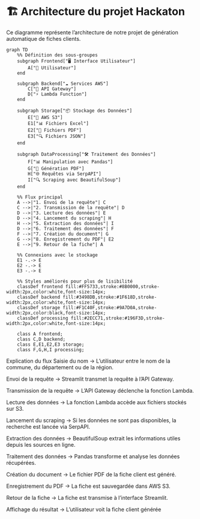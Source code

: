# 🏗️ Architecture du projet Hackaton

Ce diagramme représente l’architecture de notre projet de génération automatique de fiches clients.

```mermaid
graph TD  
    %% Définition des sous-groupes
    subgraph Frontend["🖥️ Interface Utilisateur"]
        A["👤 Utilisateur"]
    end

    subgraph Backend["☁️ Services AWS"]
        C["🔄 API Gateway"]
        D["⚡ Lambda Function"]
    end

    subgraph Storage["📦 Stockage des Données"]
        E["💾 AWS S3"]
        E1["📊 Fichiers Excel"]
        E2["📄 Fichiers PDF"]
        E3["🔍 Fichiers JSON"]
    end

    subgraph DataProcessing["🛠️ Traitement des Données"]
        F["📊 Manipulation avec Pandas"]
        G["📑 Génération PDF"]
        H["🌐 Requêtes via SerpAPI"]
        I["🔍 Scraping avec BeautifulSoup"]
    end

    %% Flux principal
    A -->|"1. Envoi de la requête"| C
    C -->|"2. Transmission de la requête"| D
    D -->|"3. Lecture des données"| E
    D -->|"4. Lancement du scraping"| H
    H -->|"5. Extraction des données"| I
    D -->|"6. Traitement des données"| F
    F -->|"7. Création du document"| G
    G -->|"8. Enregistrement du PDF"| E2
    E -->|"9. Retour de la fiche"| A

    %% Connexions avec le stockage
    E1 -.-> E
    E2 -.-> E
    E3 -.-> E

    %% Styles améliorés pour plus de lisibilité
    classDef frontend fill:#FF5733,stroke:#8B0000,stroke-width:2px,color:white,font-size:14px;
    classDef backend fill:#3498DB,stroke:#1F618D,stroke-width:2px,color:white,font-size:14px;
    classDef storage fill:#F1C40F,stroke:#9A7D0A,stroke-width:2px,color:black,font-size:14px;
    classDef processing fill:#2ECC71,stroke:#196F3D,stroke-width:2px,color:white,font-size:14px;

    class A frontend;
    class C,D backend;
    class E,E1,E2,E3 storage;
    class F,G,H,I processing;

```
Explication du flux
Saisie du nom → L’utilisateur entre le nom de la commune, du département ou de la région.  

Envoi de la requête → Streamlit transmet la requête à l’API Gateway.  

Transmission de la requête → L’API Gateway déclenche la fonction Lambda.  

Lecture des données → La fonction Lambda accède aux fichiers stockés sur S3.  

Lancement du scraping → Si les données ne sont pas disponibles, la recherche est lancée via SerpAPI.  

Extraction des données → BeautifulSoup extrait les informations utiles depuis les sources en ligne.  

Traitement des données → Pandas transforme et analyse les données récupérées.  

Création du document → Le fichier PDF de la fiche client est généré.  

Enregistrement du PDF → La fiche est sauvegardée dans AWS S3.  

Retour de la fiche → La fiche est transmise à l’interface Streamlit.  

Affichage du résultat → L’utilisateur voit la fiche client générée  
